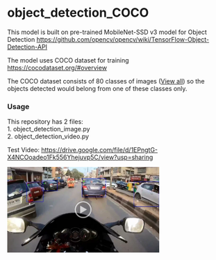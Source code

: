 # object_detection_COCO

This model is built on pre-trained MobileNet-SSD v3 model for Object Detection
https://github.com/opencv/opencv/wiki/TensorFlow-Object-Detection-API

The model uses COCO dataset for training
https://cocodataset.org/#overview

The COCO dataset consists of 80 classes of images (<a href="/labels.txt">View all</a>) so the objects detected would belong from one of these classes only.




<h3> Usage </h3>
This repository has 2 files: <br/>
1. object_detection_image.py <br/>
2. object_detection_video.py <br/>

Test Video: https://drive.google.com/file/d/1EPngtG-X4NCOoadeo1Fk556Yhejuvp5C/view?usp=sharing



<a href="https://drive.google.com/file/d/1y52-GFJHX28FRxgSJZVlkGvQsnY8ML75/view?usp=sharing"><img src="/output_thumb.png" width=350></a>
